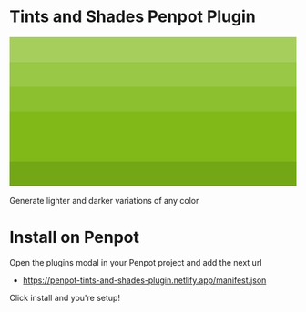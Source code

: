 # Tints and Shades Penpot Plugin

![Cover image](public/content/cover.png)

Generate lighter and darker variations of any color 

# Install on Penpot

Open the plugins modal in your Penpot project and add the next url

- https://penpot-tints-and-shades-plugin.netlify.app/manifest.json

Click install and you're setup!
